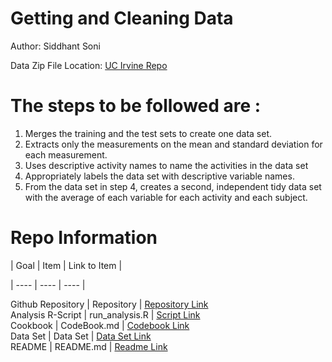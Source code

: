 # Getting and Cleaning Data

Author: Siddhant Soni

Data Zip File Location: [UC Irvine Repo](https://d396qusza40orc.cloudfront.net/getdata%2Fprojectfiles%2FUCI%20HAR%20Dataset.zip "Clicking will download the data")


# The steps to be followed are :
1. Merges the training and the test sets to create one data set.
2. Extracts only the measurements on the mean and standard deviation for each measurement.
3. Uses descriptive activity names to name the activities in the data set
4. Appropriately labels the data set with descriptive variable names.
5. From the data set in step 4, creates a second, independent tidy data set with the average of each variable for each activity and each      subject.

# Repo Information

| Goal | Item | Link to Item |

| ---- | ---- | ---- |

Github Repository | Repository | [Repository Link](https://github.com/thespacewalker/datasciencecoursera/blob/master/Getting%20and%20cleaning%20data%20project)<br />
Analysis R-Script | run_analysis.R | [Script Link](https://github.com/thespacewalker/datasciencecoursera/blob/master/Getting%20and%20cleaning%20data%20project/run_analysis.R)<br />
Cookbook | CodeBook.md | [Codebook Link](https://github.com/thespacewalker/datasciencecoursera/blob/master/Getting%20and%20cleaning%20data%20project/CodeBook.md)<br />
Data Set |  Data Set | [Data Set Link](https://github.com/thespacewalker/datasciencecoursera/blob/master/Getting%20and%20cleaning%20data%20project/tidyData.txt)<br />
README | README.md | [Readme Link](https://github.com/thespacewalker/datasciencecoursera/blob/master/Getting%20and%20cleaning%20data%20project/README.md)<br />




